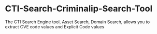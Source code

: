 # CTI-Search-Criminalip-Search-Tool
The CTI Search Engine tool, Asset Search, Domain Search, allows you to extract CVE code values and Explicit Code values
